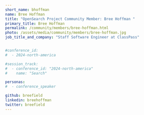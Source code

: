 ```yaml
---
short_name: bhoffman
name: Bree Hoffman
title: "OpenSearch Project Community Member: Bree Hoffman "
primary_title: Bree Hoffman
permalink: /community/members/bree-hoffman.html
photo: /assets/media/community/members/bree-hoffman.jpg
job_title_and_company: "Staff Software Engineer at ClassPass"


#conference_id:
#  - 2024-north-america

#session_track:
#  - conference_id: "2024-north-america"
#    name: "Search"

personas:
#  - conference_speaker

github: breefield
linkedin: breehoffman
twitter: breefield
---
```

